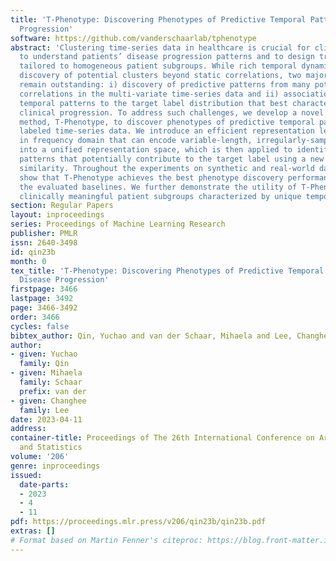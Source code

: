 ```yaml
---
title: 'T-Phenotype: Discovering Phenotypes of Predictive Temporal Patterns in Disease
  Progression'
software: https://github.com/vanderschaarlab/tphenotype
abstract: 'Clustering time-series data in healthcare is crucial for clinical phenotyping
  to understand patients’ disease progression patterns and to design treatment guidelines
  tailored to homogeneous patient subgroups. While rich temporal dynamics enable the
  discovery of potential clusters beyond static correlations, two major challenges
  remain outstanding: i) discovery of predictive patterns from many potential temporal
  correlations in the multi-variate time-series data and ii) association of individual
  temporal patterns to the target label distribution that best characterizes the underlying
  clinical progression. To address such challenges, we develop a novel temporal clustering
  method, T-Phenotype, to discover phenotypes of predictive temporal patterns from
  labeled time-series data. We introduce an efficient representation learning approach
  in frequency domain that can encode variable-length, irregularly-sampled time-series
  into a unified representation space, which is then applied to identify various temporal
  patterns that potentially contribute to the target label using a new notion of path-based
  similarity. Throughout the experiments on synthetic and real-world datasets, we
  show that T-Phenotype achieves the best phenotype discovery performance over all
  the evaluated baselines. We further demonstrate the utility of T-Phenotype by uncovering
  clinically meaningful patient subgroups characterized by unique temporal patterns.'
section: Regular Papers
layout: inproceedings
series: Proceedings of Machine Learning Research
publisher: PMLR
issn: 2640-3498
id: qin23b
month: 0
tex_title: 'T-Phenotype: Discovering Phenotypes of Predictive Temporal Patterns in
  Disease Progression'
firstpage: 3466
lastpage: 3492
page: 3466-3492
order: 3466
cycles: false
bibtex_author: Qin, Yuchao and van der Schaar, Mihaela and Lee, Changhee
author:
- given: Yuchao
  family: Qin
- given: Mihaela
  family: Schaar
  prefix: van der
- given: Changhee
  family: Lee
date: 2023-04-11
address:
container-title: Proceedings of The 26th International Conference on Artificial Intelligence
  and Statistics
volume: '206'
genre: inproceedings
issued:
  date-parts:
  - 2023
  - 4
  - 11
pdf: https://proceedings.mlr.press/v206/qin23b/qin23b.pdf
extras: []
# Format based on Martin Fenner's citeproc: https://blog.front-matter.io/posts/citeproc-yaml-for-bibliographies/
---
```

